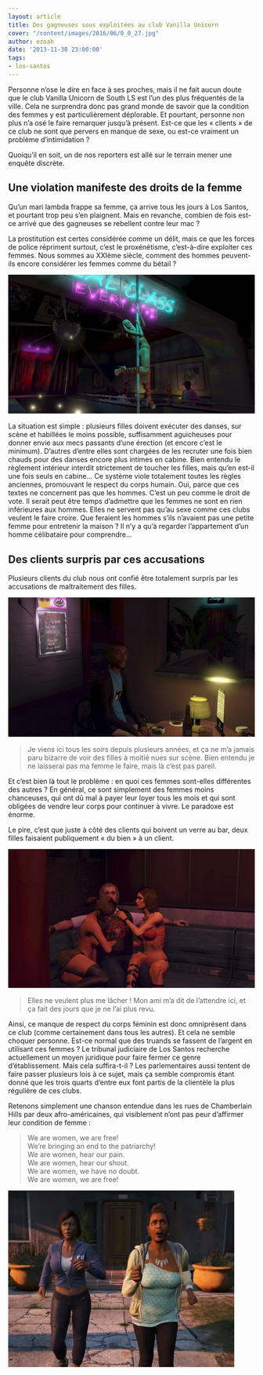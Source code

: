 ```yaml
---
layout: article
title: Des gagneuses sous exploitées au club Vanilla Unicorn
cover: "/content/images/2016/06/0_0_27.jpg"
author: ezoah
date: '2013-11-30 23:00:00'
tags:
- los-santos
---
```


Personne n’ose le dire en face à ses proches, mais il ne fait aucun doute que le club Vanilla Unicorn de South LS est l’un des plus fréquentés de la ville. Cela ne surprendra donc pas grand monde de savoir que la condition des femmes y est particulièrement déplorable. Et pourtant, personne non plus n’a osé le faire remarquer jusqu’à présent. Est-ce que les « clients » de ce club ne sont que pervers en manque de sexe, ou est-ce vraiment un problème d’intimidation ?

Quoiqu’il en soit, un de nos reporters est allé sur le terrain mener une enquête discrète.

## Une violation manifeste des droits de la femme

Qu’un mari lambda frappe sa femme, ça arrive tous les jours à Los Santos, et pourtant trop peu s’en plaignent. Mais en revanche, combien de fois est-ce arrivé que des gagneuses se rebellent contre leur mac ?

La prostitution est certes considérée comme un délit, mais ce que les forces de police répriment surtout, c’est le proxénétisme, c’est-à-dire exploiter ces femmes. Nous sommes au XXIème siècle, comment des hommes peuvent-ils encore considérer les femmes comme du bétail ?

![](  /content/images/2016/06/0_0_28.jpg)

La situation est simple : plusieurs filles doivent exécuter des danses, sur scène et habillées le moins possible, suffisamment aguicheuses pour donner envie aux mecs passants d’une érection (et encore c’est le minimum). D’autres d’entre elles sont chargées de les recruter une fois bien chauds pour des danses encore plus intimes en cabine. Bien entendu le règlement intérieur interdit strictement de toucher les filles, mais qu’en est-il une fois seuls en cabine… Ce système viole totalement toutes les règles anciennes, promouvant le respect du corps humain. Oui, parce que ces textes ne concernent pas que les hommes. C’est un peu comme le droit de vote. Il serait peut être temps d’admettre que les femmes ne sont en rien inférieures aux hommes. Elles ne servent pas qu’au sexe comme ces clubs veulent le faire croire. Que feraient les hommes s’ils n’avaient pas une petite femme pour entretenir la maison ? Il n’y a qu’à regarder l’appartement d’un homme célibataire pour comprendre…

## Des clients surpris par ces accusations

Plusieurs clients du club nous ont confié être totalement surpris par les accusations de maltraitement des filles.

![Un client du club.](  /content/images/2016/06/0_0_29.jpg)

> Je viens ici tous les soirs depuis plusieurs années, et ça ne m’a jamais paru bizarre de voir des filles à moitié nues sur scène. Bien entendu je ne laisserai pas ma femme le faire, mais là c’est pas pareil.

Et c’est bien là tout le problème : en quoi ces femmes sont-elles différentes des autres ? En général, ce sont simplement des femmes moins chanceuses, qui ont dû mal à payer leur loyer tous les mois et qui sont obligées de vendre leur corps pour continuer à vivre. Le paradoxe est énorme.

Le pire, c’est que juste à côté des clients qui boivent un verre au bar, deux filles faisaient publiquement « du bien » à un client.

![](  /content/images/2016/06/0_0_30.jpg)

> Elles ne veulent plus me lâcher ! Mon ami m’a dit de l’attendre ici, et ça fait des jours que je ne l’ai plus revu.

Ainsi, ce manque de respect du corps féminin est donc omniprésent dans ce club (comme certainement dans tous les autres). Et cela ne semble choquer personne. Est-ce normal que des truands se fassent de l’argent en utilisant ces femmes ? Le tribunal judiciaire de Los Santos recherche actuellement un moyen juridique pour faire fermer ce genre d’établissement. Mais cela suffira-t-il ? Les parlementaires aussi tentent de faire passer plusieurs lois à ce sujet, mais ça semble compromis étant donné que les trois quarts d’entre eux font partis de la clientèle la plus régulière de ces clubs.

Retenons simplement une chanson entendue dans les rues de Chamberlain Hills par deux afro-américaines, qui visiblement n’ont pas peur d’affirmer leur condition de femme :

> We are women, we are free!  
> We’re bringing an end to the patriarchy!  
> We are women, hear our pain.  
> We are women, hear our shout.  
> We are women, we have no doubt.  
> We are women, we are free!

![Deux féministes convaincues.](  /content/images/2016/06/0_1.jpeg)

<!--kg-card-end: markdown-->
